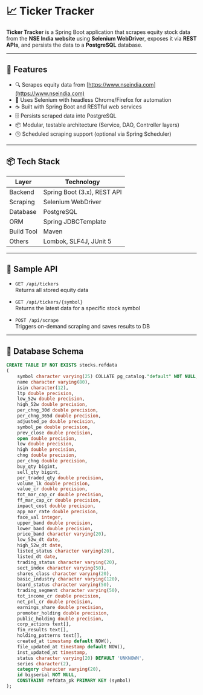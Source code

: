 # 📈 Ticker Tracker

**Ticker Tracker** is a Spring Boot application that scrapes equity stock data from the **NSE India website** using **Selenium WebDriver**, exposes it via **REST APIs**, and persists the data to a **PostgreSQL** database.

---

## 🚀 Features

- 🔍 Scrapes equity data from [https://www.nseindia.com](https://www.nseindia.com)
- 🤖 Uses Selenium with headless Chrome/Firefox for automation
- ☕ Built with Spring Boot and RESTful web services
- 🗄️ Persists scraped data into PostgreSQL
- 📦 Modular, testable architecture (Service, DAO, Controller layers)
- 🕒 Scheduled scraping support (optional via Spring Scheduler)

---

## 📦 Tech Stack

| Layer       | Technology                  |
|-------------|-----------------------------|
| Backend     | Spring Boot (3.x), REST API |
| Scraping    | Selenium WebDriver          |
| Database    | PostgreSQL                  |
| ORM         | Spring JDBCTemplate         |
| Build Tool  | Maven                       |
| Others      | Lombok, SLF4J, JUnit 5      |

---

## 🧾 Sample API

- `GET /api/tickers`  
  Returns all stored equity data

- `GET /api/tickers/{symbol}`  
  Returns the latest data for a specific stock symbol

- `POST /api/scrape`  
  Triggers on-demand scraping and saves results to DB

---

## 🧱 Database Schema

```sql
CREATE TABLE IF NOT EXISTS stocks.refdata
(
	symbol character varying(25) COLLATE pg_catalog."default" NOT NULL,
	name character varying(80),
	isin character(12),
	ltp double precision,
	low_52w double precision,
	high_52w double precision,
	per_chng_30d double precision,
	per_chng_365d double precision,
	adjusted_pe double precision,
	symbol_pe double precision,
	prev_close double precision,
	open double precision,
	low double precision,
	high double precision,
	chng double precision,
	per_chng double precision,
	buy_qty bigint,
	sell_qty bigint,
	per_traded_qty double precision,
	volume_lk double precision,
	value_cr double precision,
	tot_mar_cap_cr double precision,
	ff_mar_cap_cr double precision,
	impact_cost double precision,
	app_mar_rate double precision,
	face_val integer,
	upper_band double precision,
	lower_band double precision,
	price_band character varying(20),
	low_52w_dt date,
	high_52w_dt date,
	listed_status character varying(20),
	listed_dt date,
	trading_status character varying(20),
	sect_index character varying(50),
	shares_class character varying(20),
	basic_industry character varying(120),
	board_status character varying(50),
	trading_segment character varying(50),
	tot_income_cr double precision,
	net_pnl_cr double precision,
	earnings_share double precision,
	promoter_holding double precision,
	public_holding double precision,
	corp_actions text[],
	fin_results text[],
	holding_patterns text[],
	created_at timestamp default NOW(),
	file_updated_at timestamp default NOW(),
	inst_updated_at timestamp,
	status character varying(20) DEFAULT 'UNKNOWN',
	series character(2),
	category character varying(20),
	id bigserial NOT NULL,
	CONSTRAINT refdata_pk PRIMARY KEY (symbol)
);
